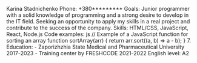 Karina Stadnichenko
Phone: +380*********
Goals: Junior programmer with a solid knowledge of programming and a strong desire to develop in the IT field. Seeking an opportunity to apply my skills in a real project and contribute to the success of the company.
Skills: HTML/CSS, JavaScript, React, Node.js
Сode examples:
js // Example of a JavaScript function for sorting an array function sortArray(arr) { return arr.sort((a, b) => a - b); }  7. Education: - Zaporizhzhia State Medical and Pharmaceutical University 2017-2023 - Training center by FRESHCODE 2021-2022 
English level: A2
